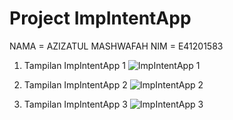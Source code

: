 # Project ImpIntentApp

NAMA = AZIZATUL MASHWAFAH
NIM = E41201583

1. Tampilan ImpIntentApp 1
![ImpIntentApp 1](https://user-images.githubusercontent.com/75109998/137167618-45110064-0c71-4b66-a7bf-ae443ce7d924.jpg)

2. Tampilan ImpIntentApp 2
![ImpIntentApp 2](https://user-images.githubusercontent.com/75109998/137167689-8835d3b8-fb08-494b-82c8-57ee6afa97a9.jpg)

3. Tampilan ImpIntentApp 3
![ImpIntentApp 3](https://user-images.githubusercontent.com/75109998/137167743-84ac2a41-51cc-41ab-9a6e-4563b04003bc.jpg)
